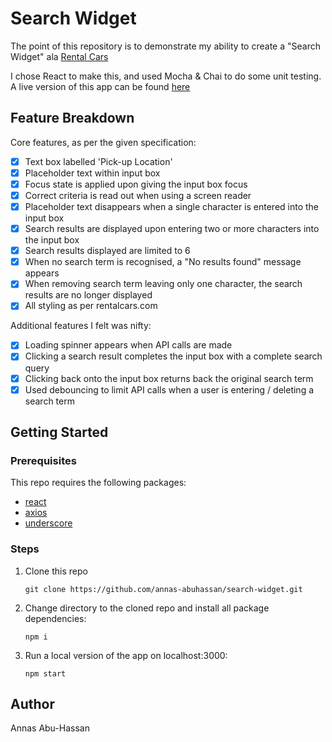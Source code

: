 # Search Widget

The point of this repository is to demonstrate my ability to create a "Search Widget" ala [Rental Cars](www.rentalcars.com)

I chose React to make this, and used Mocha & Chai to do some unit testing.  
A live version of this app can be found [here](https://aah-rentalcars.netlify.com)

## Feature Breakdown

Core features, as per the given specification:

- [x] Text box labelled 'Pick-up Location'
- [x] Placeholder text within input box
- [x] Focus state is applied upon giving the input box focus
- [x] Correct criteria is read out when using a screen reader
- [x] Placeholder text disappears when a single character is entered into the input box
- [x] Search results are displayed upon entering two or more characters into the input box
- [x] Search results displayed are limited to 6
- [x] When no search term is recognised, a "No results found" message appears
- [x] When removing search term leaving only one character, the search results are no longer displayed
- [x] All styling as per rentalcars.com

Additional features I felt was nifty:

- [x] Loading spinner appears when API calls are made
- [x] Clicking a search result completes the input box with a complete search query
- [x] Clicking back onto the input box returns back the original search term
- [x] Used debouncing to limit API calls when a user is entering / deleting a search term

## Getting Started

### Prerequisites

This repo requires the following packages:

- [react](https://www.npmjs.com/package/react)
- [axios](https://www.npmjs.com/package/axios)
- [underscore](https://www.npmjs.com/package/underscore)

### Steps

1. Clone this repo

   ```
   git clone https://github.com/annas-abuhassan/search-widget.git
   ```

2. Change directory to the cloned repo and install all package dependencies:

   ```
   npm i
   ```

3. Run a local version of the app on localhost:3000:

   ```
   npm start
   ```

## Author

Annas Abu-Hassan
